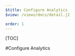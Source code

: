```yaml
---
$title: Configure Analytics
$view: /views/docs/detail.j2

order: 1
---
```


[TOC]

#Configure Analytics
